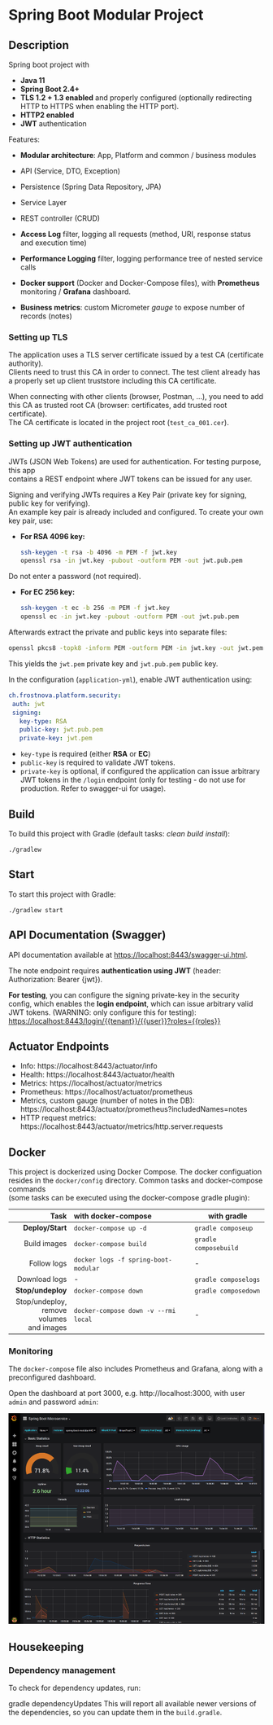 # Spring Boot Modular Project

## Description

Spring boot project with

* **Java 11**
* **Spring Boot 2.4+**
* **TLS 1.2 + 1.3 enabled** and properly configured (optionally redirecting HTTP to HTTPS when enabling the HTTP port).
* **HTTP2 enabled**
* **JWT** authentication

Features:

* **Modular architecture**: App, Platform and common / business modules
* API (Service, DTO, Exception)
* Persistence (Spring Data Repository, JPA)
* Service Layer
* REST controller (CRUD)

* **Access Log** filter, logging all requests (method, URI, response status and execution time)
* **Performance Logging** filter, logging performance tree of nested service calls
* **Docker support** (Docker and Docker-Compose files), with **Prometheus** monitoring / **Grafana** dashboard.

* **Business metrics**: custom Micrometer *gauge* to expose number of records (notes)

### Setting up TLS

The application uses a TLS server certificate issued by a test CA (certificate authority).  
Clients need to trust this CA in order to connect. The test client already has a properly set up client truststore
including this CA certificate.

When connecting with other clients (browser, Postman, ...), you need to add this CA as trusted root CA (browser:
certificates, add trusted root certificate).  
The CA certificate is located in the project root (`test_ca_001.cer`).

### Setting up JWT authentication

JWTs (JSON Web Tokens) are used for authentication. For testing purpose, this app  
contains a REST endpoint where JWT tokens can be issued for any user.

Signing and verifying JWTs requires a Key Pair (private key for signing, public key for verifying).  
An example key pair is already included and configured. To create your own key pair, use:

* **For RSA 4096 key:**
  ```bash  
  ssh-keygen -t rsa -b 4096 -m PEM -f jwt.key  
  openssl rsa -in jwt.key -pubout -outform PEM -out jwt.pub.pem  
  ```  

Do not enter a password (not required).

* **For EC 256 key:**
   ```bash  
  ssh-keygen -t ec -b 256 -m PEM -f jwt.key  
  openssl ec -in jwt.key -pubout -outform PEM -out jwt.pub.pem  
  ```  

Afterwards extract the private and public keys into separate files:

```bash  
openssl pkcs8 -topk8 -inform PEM -outform PEM -in jwt.key -out jwt.pem -nocrypt  
```  

This yields the `jwt.pem` private key and `jwt.pub.pem` public key.

In the configuration (`application-yml`), enable JWT authentication using:

```yaml  
ch.frostnova.platform.security:  
 auth: jwt 
 signing: 
   key-type: RSA 
   public-key: jwt.pub.pem 
   private-key: jwt.pem
 ```  

- `key-type` is required (either **RSA** or **EC**)
- `public-key` is required to validate JWT tokens.
- `private-key` is optional, if configured the application can issue arbitrary JWT tokens in the `/login` endpoint (only
  for testing - do not use for production. Refer to swagger-ui for usage).

## Build

To build this project with Gradle (default tasks: _clean build install_):

    ./gradlew 

## Start

To start this project with Gradle:

    ./gradlew start  

## API Documentation (Swagger)

API documentation available at [https://localhost:8443/swagger-ui.html]().

The note endpoint requires **authentication using JWT** (header: Authorization: Bearer {jwt}).

**For testing**, you can configure the signing private-key in the security config, which enables the **login endpoint**,
which can issue arbitrary valid JWT tokens. (WARNING: only configure this for testing):
[https://localhost:8443/login/{{tenant}}/{{user}}?roles={{roles}} ]()

## Actuator Endpoints

* Info: https://localhost:8443/actuator/info
* Health: https://localhost:8443/actuator/health
* Metrics: https://localhost/actuator/metrics
* Prometheus: https://localhost/actuator/prometheus
* Metrics, custom gauge (number of notes in the DB): https://localhost:8443/actuator/prometheus?includedNames=notes
* HTTP request metrics: https://localhost:8443/actuator/metrics/http.server.requests

## Docker

This project is dockerized using Docker Compose. The docker configuation resides in the `docker/config` directory.
Common tasks and docker-compose commands   
(some tasks can be executed using the docker-compose gradle plugin):

| Task          | with docker-compose | with gradle |  
| -------------:|:---------------------|------------|  
| **Deploy/Start** | `docker-compose up -d` | `gradle composeup` |  
| Build images      | `docker-compose build` | `gradle composebuild` |  
| Follow logs | `docker logs -f spring-boot-modular` | - |  
| Download logs | - | `gradle composelogs` |  
| **Stop/undeploy** | `docker-compose down` |  `gradle composedown` |  
| Stop/undeploy, <br>remove volumes<br>and images | `docker-compose down -v --rmi local` | - |  

### Monitoring

The `docker-compose` file also includes Prometheus and Grafana, along with a preconfigured dashboard.

Open the dashboard at port 3000, e.g. http://localhost:3000, with user `admin` and password `admin`:

![Grafana Dashboard](grafana.png)

## Housekeeping

### Dependency management

To check for dependency updates, run:

gradle dependencyUpdates This will report all available newer versions of the dependencies, so you can update them in
the `build.gradle`.
